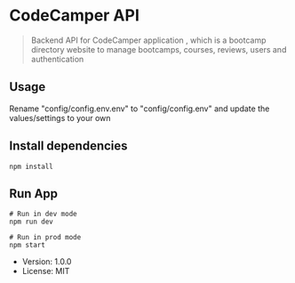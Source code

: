# CodeCamper API

> Backend API for CodeCamper application , which is a bootcamp directory website to manage bootcamps, courses, reviews, users and authentication

## Usage
Rename "config/config.env.env" to "config/config.env" and update the values/settings to your own

## Install dependencies
```
npm install
```

## Run App
```
# Run in dev mode
npm run dev

# Run in prod mode
npm start
```

- Version: 1.0.0
- License: MIT